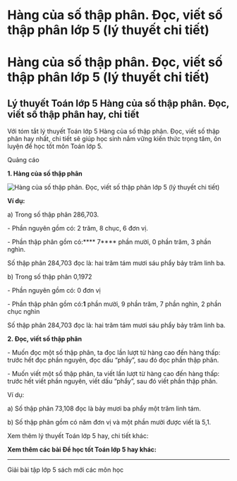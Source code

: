 # Hàng của số thập phân. Đọc, viết số thập phân lớp 5 (lý thuyết chi tiết)

# Hàng của số thập phân. Đọc, viết số thập phân lớp 5 (lý thuyết chi tiết)

## Lý thuyết Toán lớp 5 Hàng của số thập phân. Đọc, viết số thập phân hay, chi tiết

Với tóm tắt lý thuyết Toán lớp 5 Hàng của số thập phân. Đọc, viết số thập phân hay nhất, chi tiết sẽ giúp học sinh nắm vững kiến thức trọng tâm, ôn luyện để học tốt môn Toán lớp 5.

Quảng cáo

**1\. Hàng của số thập phân**

![Hàng của số thập phân. Đọc, viết số thập phân lớp 5 \(lý thuyết chi tiết\)](https://vietjack.com/giai-toan-lop-5/images/ly-thuyet-hang-cua-so-thap-phan-doc-viet-so-thap-phan-97900.png)

**Ví dụ:**

a) Trong số thập phân 286,703.

\- Phần nguyên gồm có: 2 trăm, 8 chục, 6 đơn vị.

\- Phần thập phân gồm có:**** 7**** phần mười, 0 phần trăm, 3 phần nghìn.

Số thập phân 284,703 đọc là: hai trăm tám mươi sáu phẩy bảy trăm linh ba.

b) Trong số thập phân 0,1972

\- Phần nguyên gồm có: 0 đơn vị

\- Phần thập phân gồm có:**1** phần mười, 9 phần trăm, 7 phần nghìn, 2 phần chục nghìn

Số thập phân 284,703 đọc là: hai trăm tám mươi sáu phẩy bảy trăm linh ba.

**2\. Đọc, viết số thập phân**

\- Muốn đọc một số thập phân, ta đọc lần lượt từ hàng cao đến hàng thấp: trước hết đọc phần nguyên, đọc dấu “phẩy”, sau đó đọc phần thập phân.

\- Muốn viết một số thập phân, ta viết lần lượt từ hàng cao đến hàng thấp: trước hết viết phần nguyên, viết dấu “phẩy”, sau đó viết phần thập phân.

Ví dụ:

a) Số thập phân 73,108 đọc là bảy mươi ba phẩy một trăm linh tám.

b) Số thập phân gồm có năm đơn vị và một phần mười được viết là 5,1.

Xem thêm lý thuyết Toán lớp 5 hay, chi tiết khác:

**Xem thêm các bài Để học tốt Toán lớp 5 hay khác:**

* * *

Giải bài tập lớp 5 sách mới các môn học
